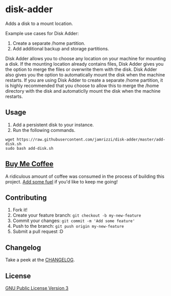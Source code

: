 # disk-adder
Adds a disk to a mount location.

Example use cases for Disk Adder:

1. Create a separate /home partition.
2. Add additional backup and storage partitions.

Disk Adder allows you to choose any location on your machine for mounting a disk. If the mounting location already contains files, Disk Adder gives you the option to merge the files or overwrite them with the disk. Disk Adder also gives you the option to automatically mount the disk when the machine restarts. If you are using Disk Adder to create a separate /home partition, it is highly recommended that you choose to allow this to merge the /home directory with the disk and automaticlly mount the disk when the machine restarts.

## Usage
1. Add a persistent disk to your instance.
2. Run the following commands.
```
wget https://raw.githubusercontent.com/jamrizzi/disk-adder/master/add-disk.sh
sudo bash add-disk.sh
```

## [Buy Me Coffee](http://jamrizzi.com/buy-me-coffee)
A ridiculous amount of coffee was consumed in the process of building this project. [Add some fuel](http://jamrizzi.com/buy-me-coffee) if you'd like to keep me going!


## Contributing
1. Fork it!
2. Create your feature branch: `git checkout -b my-new-feature`
3. Commit your changes: `git commit -m 'Add some feature'`
4. Push to the branch: `git push origin my-new-feature`
5. Submit a pull request :D

## Changelog
Take a peek at the [CHANGELOG](https://github.com/jamrizzi/disk-adder/blob/master/CHANGELOG.md).

## License
[GNU Public License Version 3](https://raw.githubusercontent.com/jamrizzi/google-disk-adder/master/LICENSE)